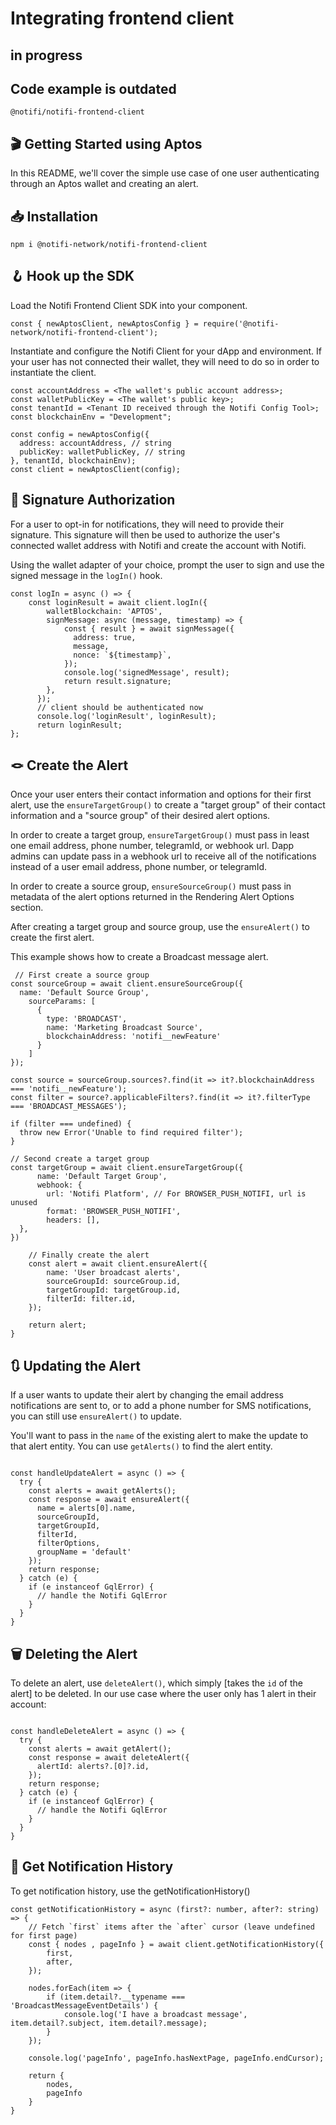 # Integrating frontend client 

## in progress

## Code example is outdated

`@notifi/notifi-frontend-client`

## 🎬 Getting Started using Aptos

In this README, we'll cover the simple use case of one user authenticating through an Aptos wallet and creating an alert.

## 📥 Installation

```
npm i @notifi-network/notifi-frontend-client
```

## 🪝 Hook up the SDK

Load the Notifi Frontend Client SDK into your component.

```
const { newAptosClient, newAptosConfig } = require('@notifi-network/notifi-frontend-client');
```

Instantiate and configure the Notifi Client for your dApp and environment. If your user has not connected their wallet, they will need to do so in order to instantiate the client.

```
const accountAddress = <The wallet's public account address>;
const walletPublicKey = <The wallet's public key>;
const tenantId = <Tenant ID received through the Notifi Config Tool>;
const blockchainEnv = "Development";

const config = newAptosConfig({
  address: accountAddress, // string
  publicKey: walletPublicKey, // string
}, tenantId, blockchainEnv);
const client = newAptosClient(config);

```

## 🔏 Signature Authorization

For a user to opt-in for notifications, they will need to provide their signature. This signature will then be used to authorize the user's connected wallet address with Notifi and create the account with Notifi.

Using the wallet adapter of your choice, prompt the user to sign and use the signed message in the `logIn()` hook.

```
const logIn = async () => {
    const loginResult = await client.logIn({
        walletBlockchain: 'APTOS',
        signMessage: async (message, timestamp) => {
            const { result } = await signMessage({
              address: true,
              message,
              nonce: `${timestamp}`,
            });
            console.log('signedMessage', result);
            return result.signature;
        },
      });
      // client should be authenticated now
      console.log('loginResult', loginResult);
      return loginResult;
};

```

## 🪢 Create the Alert

Once your user enters their contact information and options for their first alert, use the `ensureTargetGroup()` to create a "target group" of their contact information and a "source group" of their desired alert options.

In order to create a target group, `ensureTargetGroup()` must pass in least one email address, phone number, telegramId, or webhook url. Dapp admins can update pass in a webhook url to receive all of the notifications instead of a user email address, phone number, or telegramId.

In order to create a source group, `ensureSourceGroup()` must pass in metadata of the alert options returned in the Rendering Alert Options section.

After creating a target group and source group, use the `ensureAlert()` to create the first alert.

This example shows how to create a Broadcast message alert.

```
 // First create a source group
const sourceGroup = await client.ensureSourceGroup({
  name: 'Default Source Group',
    sourceParams: [
      {
        type: 'BROADCAST',
        name: 'Marketing Broadcast Source',
        blockchainAddress: 'notifi__newFeature'
      }
    ]
});

const source = sourceGroup.sources?.find(it => it?.blockchainAddress === 'notifi__newFeature');
const filter = source?.applicableFilters?.find(it => it?.filterType === 'BROADCAST_MESSAGES');

if (filter === undefined) {
  throw new Error('Unable to find required filter');
}

// Second create a target group
const targetGroup = await client.ensureTargetGroup({
      name: 'Default Target Group',
      webhook: {
        url: 'Notifi Platform', // For BROWSER_PUSH_NOTIFI, url is unused
        format: 'BROWSER_PUSH_NOTIFI',
        headers: [],
  },
})

    // Finally create the alert
    const alert = await client.ensureAlert({
        name: 'User broadcast alerts',
        sourceGroupId: sourceGroup.id,
        targetGroupId: targetGroup.id,
        filterId: filter.id,
    });

    return alert;
}
```

## 🔃 Updating the Alert

If a user wants to update their alert by changing the email address notifications are sent to, or to add a phone number for SMS notifications, you can still use `ensureAlert()` to update.

You'll want to pass in the `name` of the existing alert to make the update to that alert entity. You can use `getAlerts()` to find the alert entity.

```

const handleUpdateAlert = async () => {
  try {
    const alerts = await getAlerts();
    const response = await ensureAlert({
      name = alerts[0].name,
      sourceGroupId,
      targetGroupId,
      filterId,
      filterOptions,
      groupName = 'default'
    });
    return response;
  } catch (e) {
    if (e instanceof GqlError) {
      // handle the Notifi GqlError
    }
  }
}

```

## 🗑 Deleting the Alert

To delete an alert, use `deleteAlert()`, which simply [takes the `id` of the alert] to be deleted. In our use case where the user only has 1 alert in their account:

```

const handleDeleteAlert = async () => {
  try {
    const alerts = await getAlert();
    const response = await deleteAlert({
      alertId: alerts?.[0]?.id,
    });
    return response;
  } catch (e) {
    if (e instanceof GqlError) {
      // handle the Notifi GqlError
    }
  }
}
```

## 🔔 Get Notification History

To get notification history, use the getNotificationHistory()

```
const getNotificationHistory = async (first?: number, after?: string) => {
    // Fetch `first` items after the `after` cursor (leave undefined for first page)
    const { nodes , pageInfo } = await client.getNotificationHistory({
        first,
        after,
    });

    nodes.forEach(item => {
        if (item.detail?.__typename === 'BroadcastMessageEventDetails') {
            console.log('I have a broadcast message', item.detail?.subject, item.detail?.message);
        }
    });

    console.log('pageInfo', pageInfo.hasNextPage, pageInfo.endCursor);

    return {
        nodes,
        pageInfo
    }
}
```
